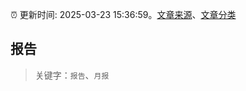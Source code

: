 :alarm_clock: 更新时间: 2025-03-23 15:36:59。[文章来源](/README.md)、[文章分类](/TAGS.md)

## 报告


> 关键字：`报告`、`月报`




